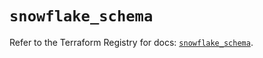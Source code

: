 # `snowflake_schema`

Refer to the Terraform Registry for docs: [`snowflake_schema`](https://registry.terraform.io/providers/snowflake-labs/snowflake/0.94.0/docs/resources/schema).

